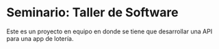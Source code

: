 # Seminario: Taller de Software

Este es un proyecto en equipo en donde se tiene que desarrollar una API para una app de lotería.
